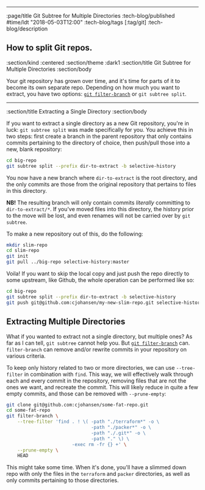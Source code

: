 --------------------------------------------------------------------------------
:page/title Git Subtree for Multiple Directories
:tech-blog/published #time/ldt "2018-05-03T12:00"
:tech-blog/tags [:tag/git]
:tech-blog/description

How to split Git repos.
--------------------------------------------------------------------------------
:section/kind :centered
:section/theme :dark1
:section/title Git Subtree for Multiple Directories
:section/body

Your git repository has grown over time, and it's time for parts of it to become
its own separate repo. Depending on how much you want to extract, you have two
options: [`git filter-branch`](https://git-scm.com/docs/git-filter-branch) or
`git subtree split`.

--------------------------------------------------------------------------------
:section/title Extracting a Single Directory
:section/body

If you want to extract a single directory as a new Git repository, you're in
luck: `git subtree split` was made specifically for you. You achieve this in two
steps: first create a branch in the parent repository that only contains commits
pertaining to the directory of choice, then push/pull those into a new, blank
repository:

```sh
cd big-repo
git subtree split --prefix dir-to-extract -b selective-history
```

You now have a new branch where `dir-to-extract` is the root directory, and the
only commits are those from the original repository that pertains to files in
this directory.

**NB!** The resulting branch will only contain commits _literally_ committing to
`dir-to-extract/*`. If you've moved files into this directory, the history prior
to the move will be lost, and even renames will not be carried over by
`git subtree`.

To make a new repository out of this, do the following:

```sh
mkdir slim-repo
cd slim-repo
git init
git pull ../big-repo selective-history:master
```

Voila! If you want to skip the local copy and just push the repo directly to
some upstream, like Github, the whole operation can be performed like so:

```sh
cd big-repo
git subtree split --prefix dir-to-extract -b selective-history
git push git@github.com:cjohansen/my-new-slim-repo.git selective-history:master
```

## Extracting Multiple Directories

What if you wanted to extract not a single directory, but multiple ones? As far
as I can tell, `git subtree` cannot help you. But
[`git filter-branch`](https://git-scm.com/docs/git-filter-branch) can.
`filter-branch` can remove and/or rewrite commits in your repository on various
criteria.

To keep only history related to two or more directories, we can use
`--tree-filter` in combination with `find`. This way, we will effectively walk
through each and every commit in the repository, removing files that are not the
ones we want, and recreate the commit. This will likely reduce in quite a few
empty commits, and those can be removed with `--prune-empty`:

```sh
git clone git@github.com:cjohansen/some-fat-repo.git
cd some-fat-repo
git filter-branch \
    --tree-filter 'find . ! \( -path "./terraform*" -o \
                               -path "./packer*" -o \
                               -path "./.git*" -o \
                               -path "." \) \
                        -exec rm -fr {} +' \
    --prune-empty \
    HEAD
```

This might take some time. When it's done, you'll have a slimmed down repo with
only the files in the `terraform` and `packer` directories, as well as only
commits pertaining to those directories.

